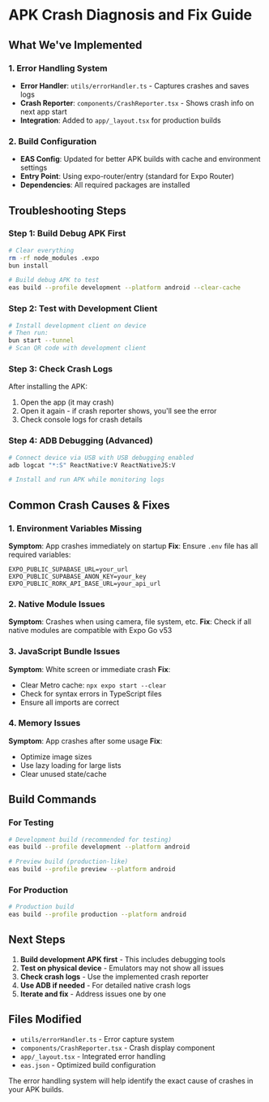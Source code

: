 # APK Crash Diagnosis and Fix Guide

## What We've Implemented

### 1. Error Handling System
- **Error Handler**: `utils/errorHandler.ts` - Captures crashes and saves logs
- **Crash Reporter**: `components/CrashReporter.tsx` - Shows crash info on next app start
- **Integration**: Added to `app/_layout.tsx` for production builds

### 2. Build Configuration
- **EAS Config**: Updated for better APK builds with cache and environment settings
- **Entry Point**: Using expo-router/entry (standard for Expo Router)
- **Dependencies**: All required packages are installed

## Troubleshooting Steps

### Step 1: Build Debug APK First
```bash
# Clear everything
rm -rf node_modules .expo
bun install

# Build debug APK to test
eas build --profile development --platform android --clear-cache
```

### Step 2: Test with Development Client
```bash
# Install development client on device
# Then run:
bun start --tunnel
# Scan QR code with development client
```

### Step 3: Check Crash Logs
After installing the APK:
1. Open the app (it may crash)
2. Open it again - if crash reporter shows, you'll see the error
3. Check console logs for crash details

### Step 4: ADB Debugging (Advanced)
```bash
# Connect device via USB with USB debugging enabled
adb logcat "*:S" ReactNative:V ReactNativeJS:V

# Install and run APK while monitoring logs
```

## Common Crash Causes & Fixes

### 1. Environment Variables Missing
**Symptom**: App crashes immediately on startup
**Fix**: Ensure `.env` file has all required variables:
```
EXPO_PUBLIC_SUPABASE_URL=your_url
EXPO_PUBLIC_SUPABASE_ANON_KEY=your_key
EXPO_PUBLIC_RORK_API_BASE_URL=your_api_url
```

### 2. Native Module Issues
**Symptom**: Crashes when using camera, file system, etc.
**Fix**: Check if all native modules are compatible with Expo Go v53

### 3. JavaScript Bundle Issues
**Symptom**: White screen or immediate crash
**Fix**: 
- Clear Metro cache: `npx expo start --clear`
- Check for syntax errors in TypeScript files
- Ensure all imports are correct

### 4. Memory Issues
**Symptom**: App crashes after some usage
**Fix**: 
- Optimize image sizes
- Use lazy loading for large lists
- Clear unused state/cache

## Build Commands

### For Testing
```bash
# Development build (recommended for testing)
eas build --profile development --platform android

# Preview build (production-like)
eas build --profile preview --platform android
```

### For Production
```bash
# Production build
eas build --profile production --platform android
```

## Next Steps

1. **Build development APK first** - This includes debugging tools
2. **Test on physical device** - Emulators may not show all issues
3. **Check crash logs** - Use the implemented crash reporter
4. **Use ADB if needed** - For detailed native crash logs
5. **Iterate and fix** - Address issues one by one

## Files Modified
- `utils/errorHandler.ts` - Error capture system
- `components/CrashReporter.tsx` - Crash display component  
- `app/_layout.tsx` - Integrated error handling
- `eas.json` - Optimized build configuration

The error handling system will help identify the exact cause of crashes in your APK builds.
